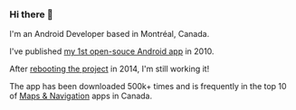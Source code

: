 ### Hi there 👋

I'm an Android Developer based in Montréal, Canada.

I've published [my 1st open-souce Android app](https://github.com/mmathieum/montrealtransit-for-android) in 2010.

After [rebooting the project](https://github.com/mtransitapps) in 2014, I'm still working it!

The app has been downloaded 500k+ times and is frequently in the top 10 of [Maps & Navigation](https://play.google.com/store/apps/category/MAPS_AND_NAVIGATION) apps in Canada.

<!--
**mmathieum/mmathieum** is a ✨ _special_ ✨ repository because its `README.md` (this file) appears on your GitHub profile.

Here are some ideas to get you started:

- 🔭 I’m currently working on ...
- 🌱 I’m currently learning ...
- 👯 I’m looking to collaborate on ...
- 🤔 I’m looking for help with ...
- 💬 Ask me about ...
- 📫 How to reach me: ...
- 😄 Pronouns: ...
- ⚡ Fun fact: ...
-->
